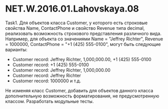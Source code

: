 # NET.W.2016.01.Lahovskaya.08

Task1.    Для объектов класса Customer, у которого есть строковые свойства Name, 
ContactPhone и свойство Revenue типа decimal, реализовать возможность строкового представления различного вида.
Например, для объекта со значениями Name = "Jeffrey Richter", Revenue = 1000000, ContactPhone = "+1 (425) 555-0100", 
могут быть следующие варианты:
- Customer record: Jeffrey Richter, 1,000,000.00, +1 (425) 555-0100
- Customer record: +1 (425) 555-0100
- Customer record: Jeffrey Richter, 1,000,000.00
- Customer record: Jeffrey Richter
- Customer record: 1000000 и т.д.

Не изменяя класс Customer, добавить для объектов данного класса дополнительную возможность форматирования, не предусмотренную классом. 
Разработать модульные тесты.
